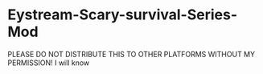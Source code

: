 # Eystream-Scary-survival-Series-Mod
PLEASE DO NOT DISTRIBUTE THIS TO OTHER PLATFORMS WITHOUT MY PERMISSION! I will know
